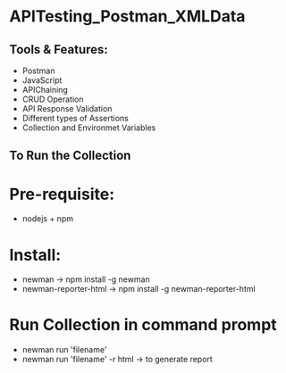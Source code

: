 # APITesting_Postman_XMLData

## Tools & Features:
- Postman
- JavaScript
- APIChaining
- CRUD Operation
- API Response Validation
- Different types of Assertions
- Collection and Environmet Variables

## To Run the Collection
# Pre-requisite: 
- nodejs + npm

# Install:
- newman -> npm install -g newman
- newman-reporter-html -> npm install -g newman-reporter-html

# Run Collection in command prompt
- newman run 'filename'
- newman run 'filename' -r html -> to generate report
